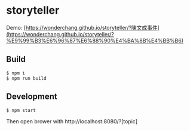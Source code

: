 # storyteller

Demo: [https://wonderchang.github.io/storyteller/?陳文成事件](https://wonderchang.github.io/storyteller/?%E9%99%B3%E6%96%87%E6%88%90%E4%BA%8B%E4%BB%B6)

## Build

    $ npm i
    $ npm run build

## Development

    $ npm start

Then open brower with http://localhost:8080/?[topic]
